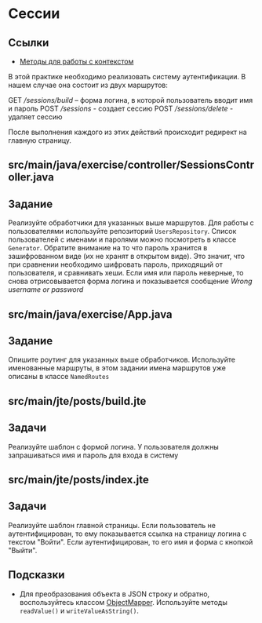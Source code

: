 # Сессии

## Ссылки

* [Методы для работы с контекстом](https://javalin.io/documentation#context)

В этой практике необходимо реализовать систему аутентификации. В нашем случае она состоит из двух маршрутов:

GET */sessions/build* – форма логина, в которой пользователь вводит имя и пароль
POST */sessions* - создает сессию
POST */sessions/delete* - удаляет сессию

После выполнения каждого из этих действий происходит редирект на главную страницу.

## src/main/java/exercise/controller/SessionsController.java

## Задание

Реализуйте обработчики для указанных выше маршрутов. Для работы с пользователями используйте репозиторий `UsersRepository`. Список пользователей с именами и паролями можно посмотреть в классе `Generator`. Обратите внимание на то что пароль хранится в зашифрованном виде (их не хранят в открытом виде). Это значит, что при сравнении необходимо шифровать пароль, приходящий от пользователя, и сравнивать хеши.
Если имя или пароль неверные, то снова отрисовывается форма логина и показывается сообщение *Wrong username or password*

## src/main/java/exercise/App.java

## Задание

Опишите роутинг для указанных выше обработчиков. Используйте именованные маршруты, в этом задании имена маршрутов уже описаны в классе `NamedRoutes`

## src/main/jte/posts/build.jte

## Задачи

Реализуйте шаблон с формой логина. У пользователя должны запрашиваться имя и пароль для входа в систему

## src/main/jte/posts/index.jte

## Задачи

Реализуйте шаблон главной страницы. Если пользователь не аутентифицирован, то ему показывается ссылка на страницу логина с текстом "Войти". Если аутентифицирован, то его имя и форма с кнопкой "Выйти".

## Подсказки

* Для преобразования объекта в JSON строку и обратно, воспользуйтесь классом [ObjectMapper](https://fasterxml.github.io/jackson-databind/javadoc/2.7/com/fasterxml/jackson/databind/ObjectMapper.html). Используйте методы `readValue()` и `writeValueAsString()`.
